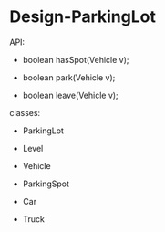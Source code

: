 # Design-ParkingLot

API:

- boolean hasSpot(Vehicle v);

- boolean park(Vehicle v);

- boolean leave(Vehicle v);







classes:

- ParkingLot

- Level

- Vehicle

- ParkingSpot

- Car

- Truck
